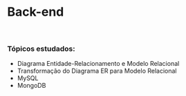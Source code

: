 # Back-end
<br>

### Tópicos estudados:
- Diagrama Entidade-Relacionamento e Modelo Relacional
- Transformação do Diagrama ER para Modelo Relacional
- MySQL
- MongoDB
